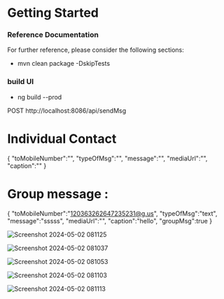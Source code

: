 # Getting Started

### Reference Documentation

For further reference, please consider the following sections:

* mvn clean package -DskipTests

### build UI
* ng build --prod

POST http://localhost:8086/api/sendMsg
# Individual Contact
{
    "toMobileNumber":"",
    "typeOfMsg":"",
    "message":"",
    "mediaUrl":"",
    "caption":""
}

# Group message :
{
    "toMobileNumber":"120363262647235231@g.us",
    "typeOfMsg":"text",
    "message":"sssss",
    "mediaUrl":"",
    "caption":"hello",
    "groupMsg":true
}

![Screenshot 2024-05-02 081125](https://github.com/BodduSatya/spring-boot-whatsapp/assets/24984593/f77f1c29-815c-4a07-a01b-9fcd11d6b6ec)

![Screenshot 2024-05-02 081037](https://github.com/BodduSatya/spring-boot-whatsapp/assets/24984593/cac52a43-a378-4950-9501-9dde37319cfd)

![Screenshot 2024-05-02 081053](https://github.com/BodduSatya/spring-boot-whatsapp/assets/24984593/8375bdc1-7d50-4f72-9681-bc1413b0b3c9)

![Screenshot 2024-05-02 081103](https://github.com/BodduSatya/spring-boot-whatsapp/assets/24984593/75604f18-bf30-4723-b32f-88379221be83)

![Screenshot 2024-05-02 081113](https://github.com/BodduSatya/spring-boot-whatsapp/assets/24984593/cf9e4b23-002e-4d87-8d53-cd21af38b43a)







